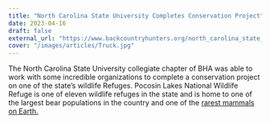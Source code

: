 ```yaml
---
title: "North Carolina State University Completes Conservation Project"
date: 2023-04-16
draft: false
external_url: "https://www.backcountryhunters.org/north_carolina_state_university_completes"
cover: "/images/articles/Truck.jpg"
---
```

The North Carolina State University collegiate chapter of BHA was able to work with some incredible organizations to complete a conservation project on one of the state’s wildlife Refuges. Pocosin Lakes National Wildlife Refuge is one of eleven wildlife refuges in the state and is home to one of the largest bear populations in the country and one of the [rarest mammals on Earth.](https://www.backcountryhunters.org/north_carolina_state_university_completes)
